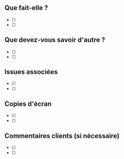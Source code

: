 ## Que fait-elle ?

- [ ] 
- [ ] 

## Que devez-vous savoir d'autre ?

- [ ] 
- [ ] 

## Issues associées

- [ ] 
- [ ] 

## Copies d'écran

- [ ] 
- [ ] 

## Commentaires clients (si nécessaire)

- [ ] 
- [ ] 